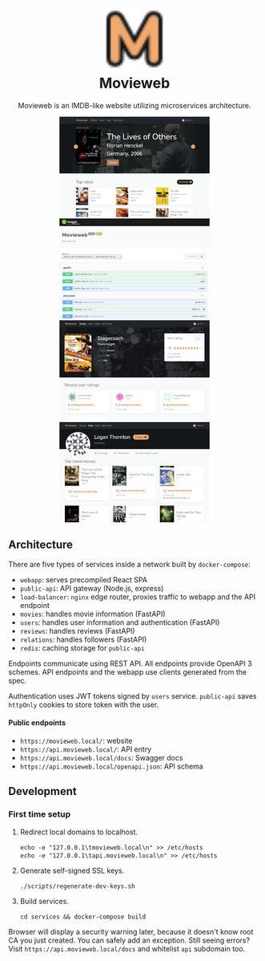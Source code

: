 <h1 align="center">
    <img src="services/webapp/public/favicon.svg" width="128" />
    <br />
    Movieweb
</h1>
<p align="center">
    Movieweb is an IMDB-like website utilizing microservices architecture.
</p>
<p align="center">
    <a href="readme/screen-homepage.png"><img src="readme/thumb-homepage.png" width="300" /></a>
    <a href="readme/screen-api.png"><img src="readme/thumb-api.png" width="300" /></a>
    <a href="readme/screen-movie.png"><img src="readme/thumb-movie.png" width="300" /></a>
    <a href="readme/screen-user.png"><img src="readme/thumb-user.png" width="300" /></a>
</p>

## Architecture

There are five types of services inside a network built by `docker-compose`:

* `webapp`: serves precompiled React SPA
* `public-api`: API gateway (Node.js, express)
* `load-balancer`: `nginx` edge router, proxies traffic to webapp and the API endpoint
* `movies`: handles movie information (FastAPI)
* `users`: handles user information and authentication (FastAPI)
* `reviews`: handles reviews (FastAPI)
* `relations`: handles followers (FastAPI)
* `redis`: caching storage for `public-api`

Endpoints communicate using REST API. All endpoints provide OpenAPI 3 schemes. API endpoints and the webapp use clients generated from the spec.

Authentication uses JWT tokens signed by `users` service. `public-api` saves `httpOnly` cookies to store token with the user.

#### Public endpoints

* `https://movieweb.local/`: website
* `https://api.movieweb.local/`: API entry
* `https://api.movieweb.local/docs`: Swagger docs
* `https://api.movieweb.local/openapi.json`: API schema

## Development

### First time setup

1. Redirect local domains to localhost.
    ```
    echo -e "127.0.0.1\tmovieweb.local\n" >> /etc/hosts
    echo -e "127.0.0.1\tapi.movieweb.local\n" >> /etc/hosts
    ```
1. Generate self-signed SSL keys.
    ```
    ./scripts/regenerate-dev-keys.sh
    ```
1. Build services.
    ```
    cd services && docker-compose build
    ```

Browser will display a security warning later, because it doesn't know root CA you just created. You can safely add an exception. Still seeing errors? Visit `https://api.movieweb.local/docs` and whitelist `api` subdomain too.

